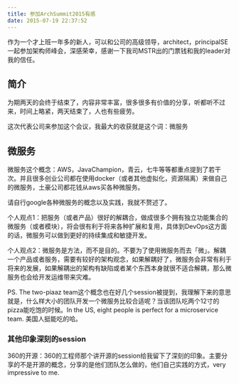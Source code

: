 ```yaml
---
title: 参加ArchSummit2015有感
date: 2015-07-19 22:37:52
---
```


作为一个才上班一年多的新人，可以和公司的高级领导，architect，principalSE一起参加架构师峰会，深感荣幸，感谢一下我司MSTR出的门票钱和我的leader对我的信任。

## 简介

为期两天的会终于结束了，内容非常丰富，很多很多有价值的分享，听都听不过来，时间上略紧，两天结束了，人也有些疲劳。

这次代表公司来参加这个会议，我最大的收获就是这个词：微服务

## 微服务

微服务这个概念：AWS，JavaChampion，青云，七牛等等都重点提到了若干次。并且很多创业公司都在使用docker（或者其他虚拟化，资源隔离）来做自己的微服务，土豪公司都花钱从aws买各种微服务。

请自行google各种微服务的概念以及实践，我就不赘述了。

个人观点1：把服务（或者产品）很好的解耦合，做成很多个拥有独立功能集合的微服务（或者模块），将会很有利于将来各种扩展和复用，具体到DevOps这方面的话，微服务可以做到更好的持续集成和敏捷开发。

个人观点2：微服务是方法，而不是目的。不要为了使用微服务而去「微」。解耦一个产品或者服务，需要有较好的架构观念，如果解耦好了，微服务会非常有利于将来的发展，如果解耦出的架构有缺陷或者某个东西本身就很不适合解耦，那么微服务也会给开发运维带来灾难。

PS. The two-piaaz team这个概念也在好几个session被提到，我理解下来的意思就是，什么样大小的团队开发一个微服务比较合适呢？当该团队吃两个12寸的pizza能吃饱的时候。In the US, eight people is perfect for a microservice team. 美国人挺能吃的哈。

### 其他印象深刻的session
360的开源：360的工程师那个讲开源的session给我留下了深刻的印象。主要分享的不是开源的概念，分享的是他们团队怎么做的，他们自己实践的方式，very impressive to me.
